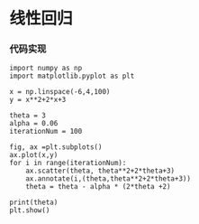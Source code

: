 # 线性回归

### 


### 代码实现

	import numpy as np
	import matplotlib.pyplot as plt
	
	x = np.linspace(-6,4,100)
	y = x**2+2*x+3
	
	theta = 3
	alpha = 0.06
	iterationNum = 100
	
	fig, ax =plt.subplots()
	ax.plot(x,y)
	for i in range(iterationNum):
	    ax.scatter(theta, theta**2+2*theta+3)
	    ax.annotate(i,(theta,theta**2+2*theta+3))
	    theta = theta - alpha * (2*theta +2)
	
	print(theta)
	plt.show()


